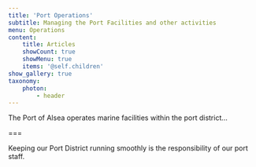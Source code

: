 ```yaml
---
title: 'Port Operations'
subtitle: Managing the Port Facilities and other activities
menu: Operations
content:
    title: Articles
    showCount: true
    showMenu: true
    items: '@self.children'
show_gallery: true
taxonomy:
    photon:
        - header
---
```


The Port of Alsea operates marine facilities within the port district...


===

Keeping our Port District running smoothly is the responsibility of our port staff.


